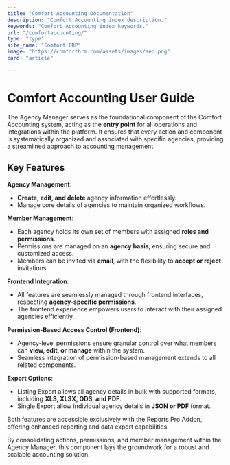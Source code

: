 ```yaml
---
title: "Comfort Accounting Documentation"
description: "Comfort Accounting index description."
keywords: "Comfort Accounting index keywords."
url: "/comfortaccounting/"
type: "type"
site_name: "Comfort ERP"
image: "https://comforthrm.com/assets/images/seo.png"
card: "article"

---
```


# Comfort Accounting User Guide

The Agency Manager serves as the foundational component of the Comfort Accounting system, acting as the **entry point** for all operations and integrations within the platform. It ensures that every action and component is systematically organized and associated with specific agencies, providing a streamlined approach to accounting management.

## Key Features ##

**Agency Management**:
+ **Create, edit, and delete** agency information effortlessly.
+ Manage core details of agencies to maintain organized workflows.

**Member Management**:
+ Each agency holds its own set of members with assigned **roles and permissions**.
+ Permissions are managed on an **agency basis**, ensuring secure and customized access.
+ Members can be invited via **email**, with the flexibility to **accept or reject** invitations.

**Frontend Integration**:
+ All features are seamlessly managed through frontend interfaces, respecting **agency-specific permissions**.
+ The frontend experience empowers users to interact with their assigned agencies efficiently.

**Permission-Based Access Control (Frontend)**:
+ Agency-level permissions ensure granular control over what members can **view, edit, or manage** within the system.
+ Seamless integration of permission-based management extends to all related components.

**Export Options**:
+ Listing Export allows all agency details in bulk with supported formats, including **XLS, XLSX, ODS, and PDF**.
+ Single Export allow individual agency details in **JSON or PDF** format.

Both features are accessible exclusively with the Reports Pro Addon, offering enhanced reporting and data export capabilities.

By consolidating actions, permissions, and member management within the Agency Manager, this component lays the groundwork for a robust and scalable accounting solution.


